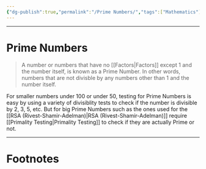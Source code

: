 ```yaml
---
{"dg-publish":true,"permalink":"/Prime Numbers/","tags":["Mathematics"]}
---
```



---
# Prime Numbers
> A number or numbers that have no [[Factors\|Factors]] except 1 and the number itself, is known as a Prime Number. 
> In other words, numbers that are not divisble by any numbers other than 1 and the number itself.

For smaller numbers under 100 or under 50, testing for Prime Numbers is easy by using a variety of divisiblity tests to check if the number is divisible by 2, 3, 5, etc.
But for big Prime Numbers such as the ones used for the [[RSA (Rivest-Shamir-Adelman)\|RSA (Rivest-Shamir-Adelman)]] require [[Primality Testing\|Primality Testing]] to check if they are actually Prime or not. 

---
# Footnotes